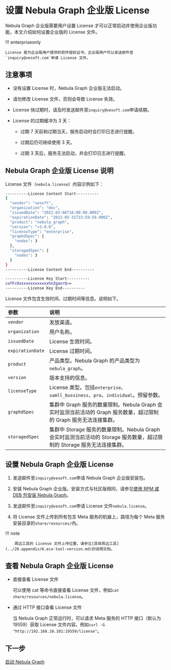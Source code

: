 # 设置 Nebula Graph 企业版 License

Nebula Graph 企业版需要用户设置 License 才可以正常启动并使用企业版功能，本文介绍如何设置企业版的 License 文件。

!!! enterpriseonly

    License 是为企业版用户提供的软件授权证书，企业版用户可以发送邮件至`inquiry@vesoft.com`申请 License 文件。

## 注意事项

- 没有设置 License 时，Nebula Graph 企业版无法启动。

- 请勿修改 License 文件，否则会导致 License 失效。

- License 快过期时，请及时发送邮件至`inquiry@vesoft.com`申请续期。

- License 的过期缓冲为 3 天：

  - 过期 7 天前和过期当天，服务启动时会打印日志进行提醒。

  - 过期后仍可继续使用 3 天。

  - 过期 3 天后，服务无法启动，并会打印日志进行提醒。

## Nebula Graph 企业版 License 说明

License 文件（`nebula.license`）内容示例如下：

```bash
----------License Content Start----------
{
  "vendor": "vesoft",
  "organization": "doc",
  "issuedDate": "2022-03-06T16:00:00.000Z",
  "expirationDate": "2022-05-31T15:59:59.000Z",
  "product": "nebula_graph",
  "version": ">3.0.0",
  "licenseType": "enterprise",
  "graphdSpec": {
    "nodes": 3
  },
  "storagedSpec": {
    "nodes": 3
  }
}
----------License Content End----------

----------License Key Start----------
cofFcOxxxxxxxxxxxxxhnZgaxrQ==
----------License Key End----------
```

License 文件包含生效时间、过期时间等信息。说明如下。

|参数|说明|
|:---|:---|
|`vendor`| 发放渠道。|
|`organization`| 用户名称。|
|`issuedDate`| License 生效时间。|
|`expirationDate`| License 过期时间。|
|`product`| 产品类型。Nebula Graph 的产品类型为`nebula_graph`。|
|`version`| 版本支持的信息。|
|`licenseType`| License 类型。包括`enterprise`、`samll_bussiness`、`pro`、`individual`。预留参数。|
|`graphdSpec`| 集群中 Graph 服务的数量限制。Nebula Graph 会实时监测当前活动的 Graph 服务数量，超过限制的 Graph 服务无法连接集群。|
|`storagedSpec`| 集群中 Storage 服务的数量限制。Nebula Graph 会实时监测当前活动的 Storage 服务数量，超过限制的 Storage 服务无法连接集群。|

## 设置 Nebula Graph 企业版 License

1. 发送邮件至`inquiry@vesoft.com`申请 Nebula Graph 企业版安装包。

2. 安装 Nebula Graph 企业版。安装方式与社区版相同，请参见[使用 RPM 或 DEB 包安装 Nebula Graph](2.compile-and-install-nebula-graph/2.install-nebula-graph-by-rpm-or-deb.md)。

3. 发送邮件至`inquiry@vesoft.com`申请 License 文件`nebula.license`。

4. 将 License 文件上传到所有包含 Meta 服务的机器上，路径为每个 Meta 服务安装目录的`share/resources/`内。

  !!! note

        周边工具的 License 文件上传位置，请参见[具体周边工具](../20.appendix/6.eco-tool-version.md)的说明文档。

## 查看 Nebula Graph 企业版 License

- 直接查看 License 文件

  可以使用 cat 等命令直接查看 License 文件，例如`cat share/resources/nebula.license`。

- 通过 HTTP 接口查看 License 文件

  当 Nebula Graph 正常运行时，可以请求 Meta 服务的 HTTP 接口（默认为19559）获取 License 文件内容。例如`curl -G "http://192.168.10.101:19559/license"`。

## 下一步

[启动 Nebula Graph](manage-service.md)
